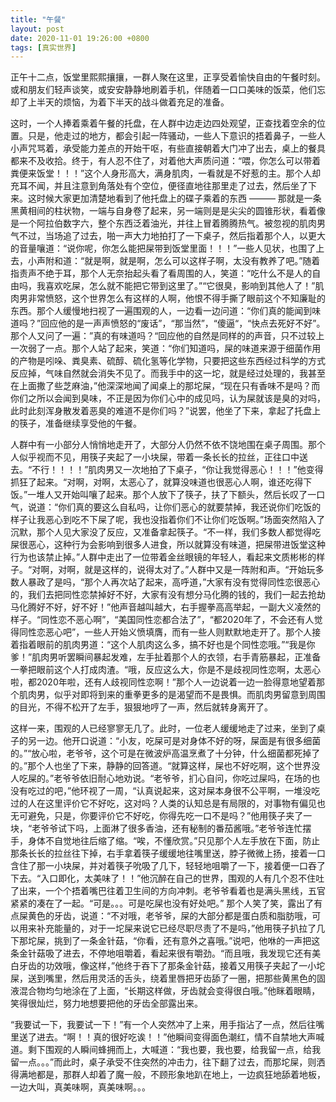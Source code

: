 ```yaml
---
title: "午餐"
layout: post
date: 2020-11-01 19:26:00 +0800
tags: [真实世界]
---	
```

    
正午十二点，饭堂里熙熙攘攘，一群人聚在这里，正享受着愉快自由的午餐时刻。或和朋友们轻声谈笑，或安安静静地刷着手机，伴随着一口口美味的饭菜，他们忘却了上半天的烦恼，为着下半天的战斗做着充足的准备。

这时，一个人捧着乘着午餐的托盘，在人群中边走边四处观望，正查找着空余的位置。只是，他走过的地方，都会引起一阵骚动，一些人下意识的捂着鼻子，一些人小声咒骂着，承受能力差点的开始干呕，有些直接朝着大门冲了出去，桌上的餐具都来不及收拾。终于，有人忍不住了，对着他大声质问道：“喂，你怎么可以带着粪便来饭堂！！！”这个人身形高大，满身肌肉，一看就是不好惹的主。那个人却充耳不闻，并且注意到角落处有个空位，便径直地往那里走了过去，然后坐了下来。这时候大家更加清楚地看到了他托盘上的碟子乘着的东西 ——— 那就是一条黑黄相间的柱状物，一端与自身卷了起来，另一端则是是尖尖的圆锥形状，看着像是一个阿拉伯数字六，整个东西泛着油光，并往上冒着腾腾热气。被忽视的肌肉男气不过，当场追了过去，啪一声大力地拍打了一下桌子，然后指着那个人，以更大的音量嚷道：“说你呢，你怎么能把屎带到饭堂里面！！！”一些人见状，也围了上去，小声附和道：“就是啊，就是啊，怎么可以这样子啊，太没有教养了吧。”随着指责声不绝于耳，那个人无奈抬起头看了看周围的人，笑道：“吃什么不是人的自由吗，我喜欢吃屎，怎么就不能把它带到这里了。”“它很臭，影响到其他人了！”肌肉男非常愤怒，这个世界怎么有这样的人啊，他恨不得手撕了眼前这个不知廉耻的东西。那个人缓慢地扫视了一遍围观的人，一边看一边问道：“你们真的能闻到味道吗？”回应他的是一声声愤怒的“废话”，“那当然”，“傻逼“，“快点去死好不好”。那个人又问了一遍：”真的有味道吗？“回应他的自然是同样的的声音，只不过较上一次弱了一点。那个人站了起来，笑道：“你们知道吗，屎的味道来源于细菌作用的产物是吲哚、粪臭素、硫醇、硫化氢等化学物，只要把这些东西经过科学的方式反应掉，气味自然就会消失不见了。而我手中的这一坨，就是经过处理的，我甚至在上面撒了些芝麻油，”他深深地闻了闻桌上的那坨屎，“现在只有香味不是吗？而你们之所以会闻到臭味，不正是因为你们心中的成见吗，认为屎就该是臭的对吗，此时此刻浑身散发着恶臭的难道不是你们吗？”说罢，他坐了下来，拿起了托盘上的筷子，准备继续享受他的午餐。

人群中有一小部分人悄悄地走开了，大部分人仍然不依不饶地围在桌子周围。那个人似乎视而不见，用筷子夹起了一小块屎，带着一条长长的拉丝，正往口中送去。“不行！！！！”肌肉男又一次地拍了下桌子，“你让我觉得恶心！！！”他变得抓狂了起来。“对啊，对啊，太恶心了，就算没味道也很恶心人啊，谁还吃得下饭。”一堆人又开始叫嚷了起来。那个人放下了筷子，扶了下额头，然后长叹了一口气，说道：“你们真的要这么自私吗，让你们恶心的就要禁掉，我还说你们吃饭的样子让我恶心到吃不下屎了呢，我也没指着你们不让你们吃饭啊。”场面突然陷入了沉默，那个人见大家没了反应，又准备拿起筷子。“不一样，我们多数人都觉得吃屎很恶心，这种行为会影响到很多人进食，所以就算没有味道，把屎带进饭堂这种行为也该禁止掉。”人群中走出了一位带着金丝眼镜的年轻人，看起来文质彬彬的样子。“对啊，对啊，就是这样的，说得太对了。”人群中又是一阵附和声。“开始玩多数人暴政了是吗，“那个人再次站了起来，高呼道，”大家有没有觉得同性恋很恶心的，我们去把同性恋禁掉好不好，大家有没有想分马化腾的钱的，我们一起去抢劫马化腾好不好，好不好！”他声音越叫越大，右手握拳高高举起，一副大义凌然的样子。“同性恋不恶心啊”，“美国同性恋都合法了”，“都2020年了，不会还有人觉得同性恋恶心吧”，一些人开始义愤填膺，而有一些人则默默地走开了。那个人接着指着眼前的肌肉男道：“这个人肌肉这么多，搞不好也是个同性恋哦。”“我是你爹！”肌肉男听罢瞬间暴起发难，左手扯着那个人的衣领，右手青筋暴起，正准备一拳把眼前这个人打成肉渣。“哦，反应这么大，你是不是歧视同性恋啊，太恶心啦，都2020年啦，还有人歧视同性恋啊！”那个人一边说着一边一脸得意地望着那个肌肉男，似乎对即将到来的重拳更多的是渴望而不是畏惧。而肌肉男留意到周围的目光，不得不松开了左手，狠狠地哼了一声，然后就转身离开了。

这样一来，围观的人已经寥寥无几了。此时，一位老人缓缓地走了过来，坐到了桌子的另一边。他开口说道：“小友，吃屎可是对身体不好的呀，屎面是有很多细菌的。”“放心啦，老爷爷，这个可是在微波炉高温烹煮了十分钟，什么细菌都死掉了的。”那个人也坐了下来，静静的回答道。“就算这样，屎也不好吃啊，这个世界没人吃屎的。”老爷爷依旧耐心地劝说。“老爷爷，扪心自问，你吃过屎吗，在场的也没有吃过的吧，”他环视了一周，“认真说起来，这对屎本身很不公平啊，一堆没吃过的人在这里评价它不好吃，这对吗？人类的认知总是有局限的，对事物有偏见也无可避免，只是，你要评价它不好吃，你得先吃一口不是吗？”他用筷子夹了一块，“老爷爷试下吗，上面淋了很多香油，还有秘制的番茄酱哦。”老爷爷连忙摆手，身体不自觉地往后缩了缩。“唉，不懂欣赏。”只见那个人左手放在下面，防止那条长长的拉丝往下掉，右手拿着筷子缓缓地往嘴里送，脖子微微上扬，接着一口含住了那一小块屎，并对着筷子吮吸了几下，轻轻地咀嚼了一下，接着便一口吞了下去。“入口即化，太美味了！！”他沉醉在自己的世界，围观的人有几个忍不住吐了出来，一个个捂着嘴巴往着卫生间的方向冲刺。老爷爷看着也是满头黑线，五官紧紧的凑在了一起。“可是。。。可是吃屎也没有好处吧。” 那个人笑了笑，露出了有点屎黄色的牙齿，说道：“不对哦，老爷爷，屎的大部分都是蛋白质和脂肪哦，可以用来补充能量的，对于一坨屎来说它已经尽职尽责了不是吗，”他用筷子扒拉了几下那坨屎，挑到了一条金针菇，“你看，还有意外之喜哦。”说吧，他咻的一声把这条金针菇吸了进去，不停地咀嚼着，看起来很有嚼劲。“而且哦，我发现它还有美白牙齿的功效哦，像这样，”他终于吞下了那条金针菇，接着又用筷子夹起了一小坨屎，送到嘴里，然后用灵活的舌头，绕着里唇把牙齿舔了一圈，把那些黄黑色的固液混合物均匀地涂在了上面，“长期这样做，牙齿就会变得很白哦。”他眯着眼睛，笑得很灿烂，努力地想要把他的牙齿全部露出来。

“我要试一下，我要试一下！”有一个人突然冲了上来，用手指沾了一点，然后往嘴里送了进去。“啊！！真的很好吃诶！！”他瞬间变得面色潮红，情不自禁地大声喊道。剩下围观的人瞬间蜂拥而上，大喊道：“我也要，我也要，给我留一点，给我留一点。。。”而此时，桌子承受不住突然的冲击力，往下翻了过去，而那坨屎，则洒得满地都是，那群人却着了魔一般，不顾形象地趴在地上，一边疯狂地舔着地板，一边大叫，真美味啊，真美味啊。。。